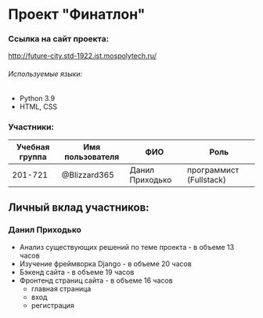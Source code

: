 # Проект "Финатлон"

### Ссылка на сайт проекта:
http://future-city.std-1922.ist.mospolytech.ru/

###### Используемые языки:
* Python 3.9
* HTML, CSS

### Участники:

| Учебная группа | Имя пользователя | ФИО                      | Роль                   | 
|----------------|------------------|--------------------------|------------------------|
| 201-721        | @Blizzard365     | Данил Приходько          | программист (Fullstack) | 

## Личный вклад участников:

### Данил Приходько 

* Анализ существующих решений по теме проекта - в объеме 13 часов
* Изучение фреймворка Django - в объеме 20 часов
* Бэкенд сайта - в объеме 19 часов
* Фронтенд страниц сайта - в объеме 16 часов
  * главная страница
  * вход
  * регистрация
